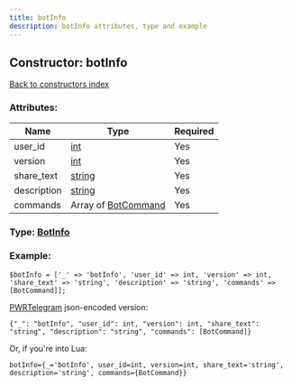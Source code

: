 ```yaml
---
title: botInfo
description: botInfo attributes, type and example
---
```

## Constructor: botInfo  
[Back to constructors index](index.md)



### Attributes:

| Name     |    Type       | Required |
|----------|---------------|----------|
|user\_id|[int](../types/int.md) | Yes|
|version|[int](../types/int.md) | Yes|
|share\_text|[string](../types/string.md) | Yes|
|description|[string](../types/string.md) | Yes|
|commands|Array of [BotCommand](../types/BotCommand.md) | Yes|



### Type: [BotInfo](../types/BotInfo.md)


### Example:

```
$botInfo = ['_' => 'botInfo', 'user_id' => int, 'version' => int, 'share_text' => 'string', 'description' => 'string', 'commands' => [BotCommand]];
```  

[PWRTelegram](https://pwrtelegram.xyz) json-encoded version:

```
{"_": "botInfo", "user_id": int, "version": int, "share_text": "string", "description": "string", "commands": [BotCommand]}
```


Or, if you're into Lua:  


```
botInfo={_='botInfo', user_id=int, version=int, share_text='string', description='string', commands={BotCommand}}

```


